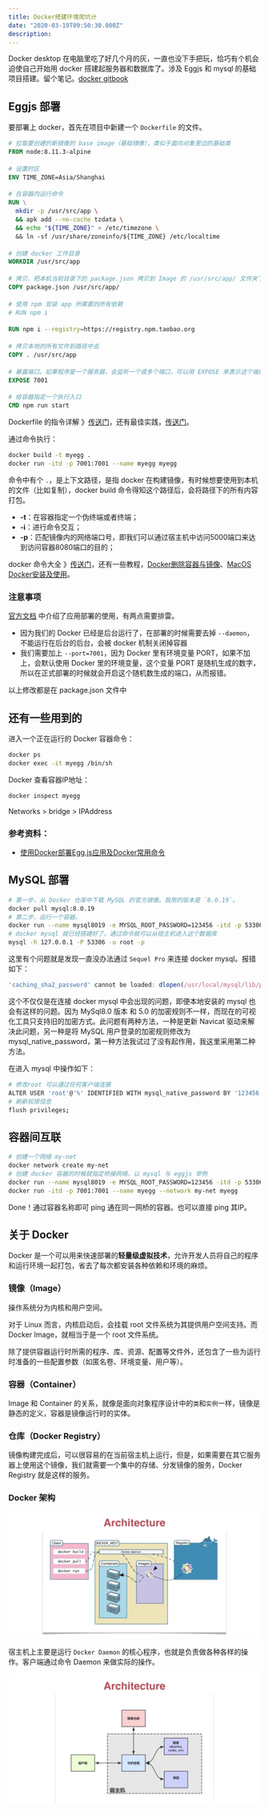 ```yaml
---
title: Docker搭建环境爬坑计
date: "2020-03-19T09:50:30.000Z"
description: 
---
```


Docker desktop 在电脑里吃了好几个月的灰，一直也没下手把玩，恰巧有个机会迫使自己开始用 docker 搭建起服务器和数据库了。涉及 Eggjs 和 mysql 的基础项目搭建。留个笔记。[docker gitbook](https://yeasy.gitbooks.io/docker_practice/content/)

## Eggjs 部署

要部署上 docker，首先在项目中新建一个 `Dockerfile` 的文件。

``` dockerfile
# 拉取要创建的新镜像的 base image（基础镜像），类似于面向对象里边的基础类
FROM node:8.11.3-alpine

# 设置时区
ENV TIME_ZONE=Asia/Shanghai

# 在容器内运行命令
RUN \
  mkdir -p /usr/src/app \
  && apk add --no-cache tzdata \
  && echo "${TIME_ZONE}" > /etc/timezone \ 
  && ln -sf /usr/share/zoneinfo/${TIME_ZONE} /etc/localtime 

# 创建 docker 工作目录
WORKDIR /usr/src/app

# 拷贝，把本机当前目录下的 package.json 拷贝到 Image 的 /usr/src/app/ 文件夹下
COPY package.json /usr/src/app/

# 使用 npm 安装 app 所需要的所有依赖
# RUN npm i

RUN npm i --registry=https://registry.npm.taobao.org

# 拷贝本地的所有文件到路径中去
COPY . /usr/src/app

# 暴露端口。如果程序是一个服务器，会监听一个或多个端口，可以用 EXPOSE 来表示这个端口
EXPOSE 7001

# 给容器指定一个执行入口
CMD npm run start
```

Dockerfile 的指令详解 》[传送门](https://www.runoob.com/docker/docker-dockerfile.html)，还有最佳实践，[传送门](https://www.jianshu.com/p/cbce69c7a52f)。

通过命令执行：

```bash
docker build -t myegg .
docker run -itd -p 7001:7001 --name myegg myegg
```

命令中有个 `.`，是上下文路径，是指 docker 在构建镜像，有时候想要使用到本机的文件（比如复制），docker build 命令得知这个路径后，会将路径下的所有内容打包。

+ **-t**：在容器指定一个伪终端或者终端；
+ **-i**：进行命令交互；
+ **-p**：匹配镜像内的网络端口号，即我们可以通过宿主机中访问5000端口来达到访问容器8080端口的目的；

docker 命令大全 》[传送门](https://www.runoob.com/docker/docker-command-manual.html)，还有一些教程，[Docker删除容器与镜像](https://blog.csdn.net/qq_32447301/article/details/79387649)、[MacOS Docker安装及使用](https://segmentfault.com/a/1190000017151019)。

### 注意事项

[官方文档](https://eggjs.org/zh-cn/core/deployment.html) 中介绍了应用部署的使用，有两点需要排雷。

+ 因为我们的 Docker 已经是后台运行了，在部署的时候需要去掉 `--daemon`，不能运行在后台的后台，会被 docker 机制关闭掉容器
+ 我们需要加上 `--port=7001`，因为 Docker 里有环境变量 PORT，如果不加上，会默认使用 Docker 里的环境变量，这个变量 PORT 是随机生成的数字，所以在正式部署的时候就会开启这个随机数生成的端口，从而报错。

以上修改都是在 package.json 文件中

## 还有一些用到的

进入一个正在运行的 Docker 容器命令：

```bash
docker ps
docker exec -it myegg /bin/sh
```

Docker 查看容器IP地址：

```bash
docker inspect myegg
```

Networks > bridge > IPAddress

### 参考资料：

+ [使用Docker部署Egg.js应用及Docker常用命令](https://hanhan.pro/deploy-eggjs-app-with-docker/)

## MySQL 部署

```bash
# 第一步，从 Docker 仓库中下载 MySQL 的官方镜像。我用的版本是 `8.0.19`。
docker pull mysql:8.0.19
# 第二步，运行一个容器。
docker run --name mysql8019 -e MYSQL_ROOT_PASSWORD=123456 -itd -p 53306:3306 --restart=always mysql:8.0.19
# docker mysql 就已经搭建好了。通过命令就可以从宿主机进入这个数据库
mysql -h 127.0.0.1 -P 53306 -u root -p
```

这里有个问题就是发现一直没办法通过 `Sequel Pro` 来连接 docker mysql。报错如下：

```javascript
'caching_sha2_password' cannot be loaded: dlopen(/usr/local/mysql/lib/plugin/caching_sha2_password.so, 2): image not found
```

这个不仅仅是在连接 docker mysql 中会出现的问题，即便本地安装的 mysql 也会有这样的问题。因为 MySql8.0 版本 和 5.0 的加密规则不一样，而现在的可视化工具只支持旧的加密方式。此问题有两种方法，一种是更新 Navicat 驱动来解决此问题，另一种是将 MySQL 用户登录的加密规则修改为 mysql_native_password，第一种方法我试过了没有起作用，我这里采用第二种方法。

在进入 mysql 中操作如下：

```bash
# 修改root 可以通过任何客户端连接
ALTER USER 'root'@'%' IDENTIFIED WITH mysql_native_password BY '123456';
# 刷新权限信息
flush privileges;
```

## 容器间互联

```bash
# 创建一个网络 my-net
docker network create my-net
# 创建 docker 容器的时候就指定桥接网络，以 mysql 与 eggjs 举例
docker run --name mysql8019 -e MYSQL_ROOT_PASSWORD=123456 -itd -p 53306:3306 --restart=always --network my-net mysql:8.0.19
docker run -itd -p 7001:7001 --name myegg --network my-net myegg
```

Done！通过容器名称即可 ping 通在同一网桥的容器。也可以直接 ping 其IP。

## 关于 Docker

Docker 是一个可以用来快速部署的**轻量级虚拟技术**，允许开发人员将自己的程序和运行环境一起打包，省去了每次都安装各种依赖和环境的麻烦。

### 镜像（Image）

操作系统分为内核和用户空间。

对于 Linux 而言，内核启动后，会挂载 root 文件系统为其提供用户空间支持。而 Docker Image，就相当于是一个 root 文件系统。

除了提供容器运行时所需的程序、库、资源、配置等文件外，还包含了一些为运行时准备的一些配置参数（如匿名卷、环境变量、用户等）。

### 容器（Container）

Image 和 Container 的关系，就像是面向对象程序设计中的`类`和`实例`一样，镜像是静态的定义，容器是镜像运行时的实体。

### 仓库（Docker Registry）

镜像构建完成后，可以很容易的在当前宿主机上运行，但是，如果需要在其它服务器上使用这个镜像，我们就需要一个集中的存储、分发镜像的服务，Docker Registry 就是这样的服务。

### Docker 架构

![Docker 架构图 1](./docker_architecture_1.png)

宿主机上主要是运行 `Docker Daemon` 的核心程序，也就是负责做各种各样的操作。客户端通过命令 Daemon 来做实际的操作。

![Docker 架构图 2](./docker_architecture_2.png)

